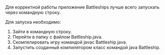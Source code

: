Для корректной работы приложение Battleships лучше всего запускать 
через командную строку. 

Для запуска необходимо:
1. Зайти в командную строку.
2. Перейти в папку с файлом Battleship.java.
3. Скомпелировать игру командой javac Battleship.java.
4. Запустить созданный компилятором класс командой java Battleship.
